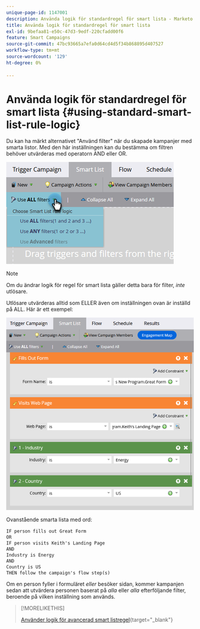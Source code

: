 ```yaml
---
unique-page-id: 1147001
description: Använda logik för standardregel för smart lista - Marketo Docs - produktdokumentation
title: Använda logik för standardregel för smart lista
exl-id: 9befaa81-e50c-47d3-9edf-220cfadd00f6
feature: Smart Campaigns
source-git-commit: 47bc93665a7efa0d64cd4d5f34b868895d407527
workflow-type: tm+mt
source-wordcount: '129'
ht-degree: 0%

---
```


# Använda logik för standardregel för smart lista {#using-standard-smart-list-rule-logic}

Du kan ha märkt alternativet &quot;Använd filter&quot; när du skapade kampanjer med smarta listor. Med den här inställningen kan du bestämma om filtren behöver utvärderas med operatorn AND eller OR.

![](assets/using-standard-smart-list-rule-logic-1.png)

>[!NOTE]
>
>Om du ändrar logik för regel för smart lista gäller detta bara för filter, _inte_ utlösare.

Utlösare utvärderas alltid som ELLER även om inställningen ovan är inställd på ALL. Här är ett exempel:

![](assets/using-standard-smart-list-rule-logic-2.png)

Ovanstående smarta lista med ord:

```box
IF person fills out Great Form
OR
IF person visits Keith's Landing Page 
AND 
Industry is Energy 
AND 
Country is US 
THEN follow the campaign's flow step(s)
```

Om en person fyller i formuläret _eller_ besöker sidan, kommer kampanjen sedan att utvärdera personen baserat på _alla_ eller _alla_ efterföljande filter, beroende på vilken inställning som används.

>[!MORELIKETHIS]
>
>[Använder logik för avancerad smart listregel](/help/marketo/product-docs/core-marketo-concepts/smart-lists-and-static-lists/using-smart-lists/using-advanced-smart-list-rule-logic.md){target="_blank"}
